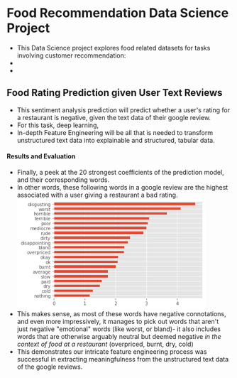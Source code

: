 # Food Recommendation Data Science Project

* This Data Science project explores food related datasets for tasks involving customer recommendation:
* 
* 

## Food Rating Prediction given User Text Reviews
* This sentiment analysis prediction will predict whether a user's rating for a restaurant is negative, given the text data of their google review.
* For this task, deep learning, 
* In-depth Feature Engineering will be all that is needed to transform unstructured text data into explainable and structured, tabular data. 


#### **Results and Evaluation**

* Finally, a peek at the 20 strongest coefficients of the prediction model, and their corresponding words.
* In other words, these following words in a google review are the highest associated with a user giving a restaurant a bad rating. 
![](images/images_food_recommendation/food_sentiment_coefficients.png) 
* This makes sense, as most of these words have negative connotations, and even more impressively, it manages to pick out words that aren't just negative "emotional" words (like worst, or bland)- it also includes words that are otherwise arguably neutral but deemed negative *in the context of food at a restaurant* (overpriced, burnt, dry, cold)
* This demonstrates our intricate feature engineering process was successful in extracting meaningfulness from the unstructured text data of the google reviews.





